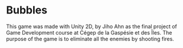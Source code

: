 # Bubbles
This game was made with Unity 2D, by Jiho Ahn as the final project of Game Development course at Cégep de la Gaspésie et des Îles.
The purpose of the game is to eliminate all the enemies by shooting fires.
